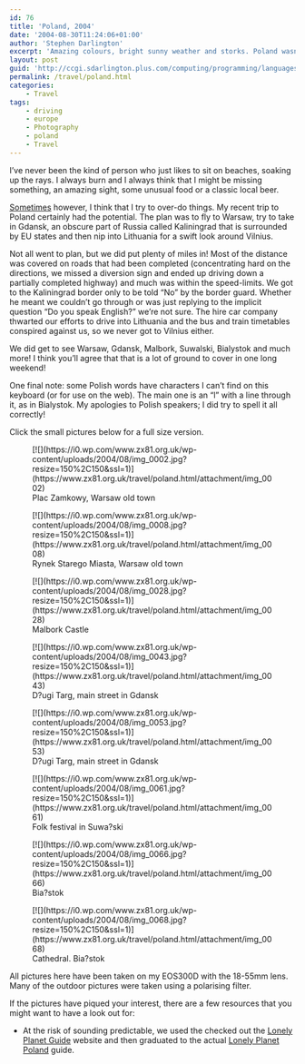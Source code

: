 ```yaml
---
id: 76
title: 'Poland, 2004'
date: '2004-08-30T11:24:06+01:00'
author: 'Stephen Darlington'
excerpt: 'Amazing colours, bright sunny weather and storks. Poland wasn''t entirely what I was expecting. I like surprises! '
layout: post
guid: 'http://ccgi.sdarlington.plus.com/computing/programming/languages/poland-2004.html'
permalink: /travel/poland.html
categories:
    - Travel
tags:
    - driving
    - europe
    - Photography
    - poland
    - Travel
---
```


I’ve never been the kind of person who just likes to sit on beaches, soaking up the rays. I always burn and I always think that I might be missing something, an amazing sight, some unusual food or a classic local beer.

[Sometimes](/travel/hungary.html) however, I think that I try to over-do things. My recent trip to Poland certainly had the potential. The plan was to fly to Warsaw, try to take in Gdansk, an obscure part of Russia called Kaliningrad that is surrounded by EU states and then nip into Lithuania for a swift look around Vilnius.

Not all went to plan, but we did put plenty of miles in! Most of the distance was covered on roads that had been completed (concentrating hard on the directions, we missed a diversion sign and ended up driving down a partially completed highway) and much was within the speed-limits. We got to the Kaliningrad border only to be told “No” by the border guard. Whether he meant we couldn’t go through or was just replying to the implicit question “Do you speak English?” we’re not sure. The hire car company thwarted our efforts to drive into Lithuania and the bus and train timetables conspired against us, so we never got to Vilnius either.

We did get to see Warsaw, Gdansk, Malbork, Suwalski, Bialystok and much more! I think you’ll agree that that is a lot of ground to cover in one long weekend!

One final note: some Polish words have characters I can’t find on this keyboard (or for use on the web). The main one is an “l” with a line through it, as in Bialystok. My apologies to Polish speakers; I did try to spell it all correctly!

Click the small pictures below for a full size version.

<div class="gallery galleryid-76 gallery-columns-3 gallery-size-thumbnail" id="gallery-4"><figure class="gallery-item"><div class="gallery-icon landscape"> [![](https://i0.wp.com/www.zx81.org.uk/wp-content/uploads/2004/08/img_0002.jpg?resize=150%2C150&ssl=1)](https://www.zx81.org.uk/travel/poland.html/attachment/img_0002) </div> <figcaption class="wp-caption-text gallery-caption" id="gallery-4-1097"> Plac Zamkowy, Warsaw old town </figcaption></figure><figure class="gallery-item"><div class="gallery-icon landscape"> [![](https://i0.wp.com/www.zx81.org.uk/wp-content/uploads/2004/08/img_0008.jpg?resize=150%2C150&ssl=1)](https://www.zx81.org.uk/travel/poland.html/attachment/img_0008) </div> <figcaption class="wp-caption-text gallery-caption" id="gallery-4-1098"> Rynek Starego Miasta, Warsaw old town </figcaption></figure><figure class="gallery-item"><div class="gallery-icon portrait"> [![](https://i0.wp.com/www.zx81.org.uk/wp-content/uploads/2004/08/img_0028.jpg?resize=150%2C150&ssl=1)](https://www.zx81.org.uk/travel/poland.html/attachment/img_0028) </div> <figcaption class="wp-caption-text gallery-caption" id="gallery-4-1099"> Malbork Castle </figcaption></figure><figure class="gallery-item"><div class="gallery-icon portrait"> [![](https://i0.wp.com/www.zx81.org.uk/wp-content/uploads/2004/08/img_0043.jpg?resize=150%2C150&ssl=1)](https://www.zx81.org.uk/travel/poland.html/attachment/img_0043) </div> <figcaption class="wp-caption-text gallery-caption" id="gallery-4-1100"> D?ugi Targ, main street in Gdansk </figcaption></figure><figure class="gallery-item"><div class="gallery-icon landscape"> [![](https://i0.wp.com/www.zx81.org.uk/wp-content/uploads/2004/08/img_0053.jpg?resize=150%2C150&ssl=1)](https://www.zx81.org.uk/travel/poland.html/attachment/img_0053) </div> <figcaption class="wp-caption-text gallery-caption" id="gallery-4-1101"> D?ugi Targ, main street in Gdansk </figcaption></figure><figure class="gallery-item"><div class="gallery-icon landscape"> [![](https://i0.wp.com/www.zx81.org.uk/wp-content/uploads/2004/08/img_0061.jpg?resize=150%2C150&ssl=1)](https://www.zx81.org.uk/travel/poland.html/attachment/img_0061) </div> <figcaption class="wp-caption-text gallery-caption" id="gallery-4-1102"> Folk festival in Suwa?ski </figcaption></figure><figure class="gallery-item"><div class="gallery-icon portrait"> [![](https://i0.wp.com/www.zx81.org.uk/wp-content/uploads/2004/08/img_0066.jpg?resize=150%2C150&ssl=1)](https://www.zx81.org.uk/travel/poland.html/attachment/img_0066) </div> <figcaption class="wp-caption-text gallery-caption" id="gallery-4-1103"> Bia?stok </figcaption></figure><figure class="gallery-item"><div class="gallery-icon portrait"> [![](https://i0.wp.com/www.zx81.org.uk/wp-content/uploads/2004/08/img_0068.jpg?resize=150%2C150&ssl=1)](https://www.zx81.org.uk/travel/poland.html/attachment/img_0068) </div> <figcaption class="wp-caption-text gallery-caption" id="gallery-4-1104"> Cathedral. Bia?stok </figcaption></figure> </div>All pictures here have been taken on my EOS300D with the 18-55mm lens. Many of the outdoor pictures were taken using a polarising filter.

If the pictures have piqued your interest, there are a few resources that you might want to have a look out for:

- At the risk of sounding predictable, we used the checked out the [Lonely Planet Guide](http://www.lonelyplanet.com/destinations/europe/poland/) website and then graduated to the actual [Lonely Planet Poland](http://www.amazon.co.uk/exec/obidos/ASIN/1740590821/zx81orguk) guide.